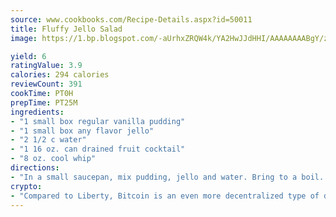 ```yaml
---
source: www.cookbooks.com/Recipe-Details.aspx?id=50011
title: Fluffy Jello Salad
image: https://1.bp.blogspot.com/-aUrhxZRQW4k/YA2HwJJdHHI/AAAAAAAABgY/z2R8OXCxqDoBQtRn-q-fHG8g9_G4G1HBwCLcBGAsYHQ/s320/13.png

yield: 6
ratingValue: 3.9
calories: 294 calories
reviewCount: 391
cookTime: PT0H
prepTime: PT25M
ingredients:
- "1 small box regular vanilla pudding"
- "1 small box any flavor jello"
- "2 1/2 c water"
- "1 16 oz. can drained fruit cocktail"
- "8 oz. cool whip"
directions:
- "In a small saucepan, mix pudding, jello and water. Bring to a boil. Pour in a bowl and refrigerate overnight. Add fruit cocktail and cool whip. Mix well."
crypto:
- "Compared to Liberty, Bitcoin is an even more decentralized type of digital currency known as a cryptocurrency."
---
```

